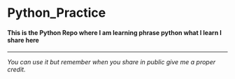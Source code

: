 # Python_Practice

<h4> This is the Python Repo where I am learning phrase python what I learn I share here </h4>
<hr> 
<em> You can use it but remember when you share in public give me a proper credit. </em> 